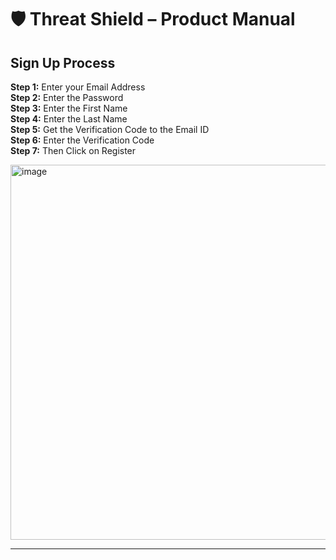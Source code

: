 # 🛡️  Threat Shield – Product Manual  

## Sign Up Process

**Step 1:** Enter your Email Address  
**Step 2:** Enter the Password  
**Step 3:** Enter the First Name  
**Step 4:** Enter the Last Name  
**Step 5:** Get the Verification Code to the Email ID  
**Step 6:** Enter the Verification Code  
**Step 7:** Then Click on Register

   
<img width="600" height="600" alt="image" src="https://github.com/user-attachments/assets/7551203b-081a-4493-8f11-9c6f18c9fdf1" />

---
